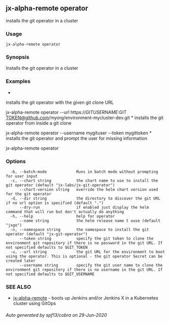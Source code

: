 ## jx-alpha-remote operator

installs the git operator in a cluster

### Usage

```
jx-alpha-remote operator
```

### Synopsis

Installs the git operator in a cluster

### Examples

* 
installs the git operator with the given git clone URL 

jx-alpha-remote operator --url https://$GIT USERNAME:$GIT TOKEN@github.com/myorg/environment-mycluster-dev.git 
  * 
installs the git operator from inside a git clone 

jx-alpha-remote operator --username mygituser --token mygittoken 
  * 
installs the git operator and prompt the user for missing information 

jx-alpha-remote operator

### Options

```
  -b, --batch-mode             Runs in batch mode without prompting for user input
  -c, --chart string           the chart name to use to install the git operator (default "jx-labs/jx-git-operator")
      --chart-version string   override the helm chart version used for the git operator
  -d, --dir string             the directory to discover the git URL if no url option is specified (default ".")
      --dry-run                if enabled just display the helm command that will run but don't actually do anything
  -h, --help                   help for operator
      --name string            the helm release name t ouse (default "jxgo")
  -n, --namespace string       the namespace to install the git operator (default "jx-git-operator")
      --token string           specify the git token to clone the environment git repository if there is no password in the git URL. If not specified defaults to $GIT_TOKEN
  -u, --url string             the git URL for the environment to boot using the operator. This is optional - the git operator Secret can be created later
      --username string        specify the git user name to clone the environment git repository if there is no username in the git URL. If not specified defaults to $GIT_USERNAME
```

### SEE ALSO

* [jx-alpha-remote](jx-alpha-remote.md)	 - boots up Jenkins and/or Jenkins X in a Kubernetes cluster using GitOps

###### Auto generated by spf13/cobra on 29-Jun-2020
